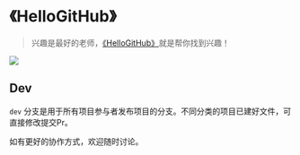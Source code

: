 # 《HelloGitHub》
>兴趣是最好的老师，[《HelloGitHub》](https://github.com/521xueweihan/HelloGitHub)就是帮你找到兴趣！

![](https://github.com/521xueweihan/HelloGitHub/blob/master/01/img/hello-github.jpg)

## Dev
`dev` 分支是用于所有项目参与者发布项目的分支。不同分类的项目已建好文件，可直接修改提交Pr。

如有更好的协作方式，欢迎随时讨论。
